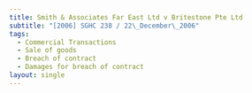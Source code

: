 ```yaml
---
title: Smith & Associates Far East Ltd v Britestone Pte Ltd
subtitle: "[2006] SGHC 238 / 22\_December\_2006"
tags:
  - Commercial Transactions
  - Sale of goods
  - Breach of contract
  - Damages for breach of contract
layout: single
---
```


